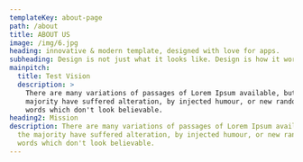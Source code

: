 ```yaml
---
templateKey: about-page
path: /about
title: ABOUT US
image: /img/6.jpg
heading: innovative & modern template, designed with love for apps.
subheading: Design is not just what it looks like. Design is how it works.
mainpitch:
  title: Test Vision
  description: >
    There are many variations of passages of Lorem Ipsum available, but the
    majority have suffered alteration, by injected humour, or new randomised
    words which don't look believable.
heading2: Mission
description: There are many variations of passages of Lorem Ipsum available, but
  the majority have suffered alteration, by injected humour, or new randomised
  words which don't look believable.
---
```

